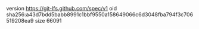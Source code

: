 version https://git-lfs.github.com/spec/v1
oid sha256:a43d7bdd5babb8991c1bbf9550a158649066c6d3048fba794f3c706519208ea9
size 66091
